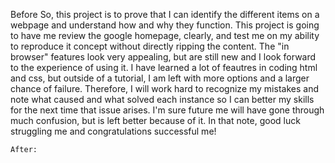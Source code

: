 Before
So, this project is to prove that I can identify the different items on a webpage and understand how and why they function.
This project is going to have me review the google homepage, clearly, and test me on my ability to reproduce it concept without directly ripping the content.
The "in browser" features look very appealing, but are still new and I look forward to the experience of using it.
I have learned a lot of feautres in coding html and css, but outside of a tutorial, I am left with more options and a larger chance of failure.
Therefore, I will work hard to recognize my mistakes and note what caused and what solved each instance so I can better my skills for the next time that issue arises.
I'm sure future me will have gone through much confusion, but is left better because of it.
In that note, good luck struggling me and congratulations successful me!
~~~~~
After: